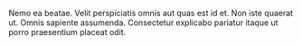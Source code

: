 Nemo ea beatae. Velit perspiciatis omnis aut quas est id et. Non iste quaerat ut. Omnis sapiente assumenda. Consectetur explicabo pariatur itaque ut porro praesentium placeat odit.